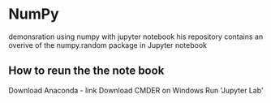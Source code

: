 # NumPy
demonsration using numpy with jupyter notebook
his repository contains an overive of the numpy.random package in Jupyter notebook
## How to reun the the note book
Download Anaconda - link
Download CMDER on Windows
Run 'Jupyter Lab'
